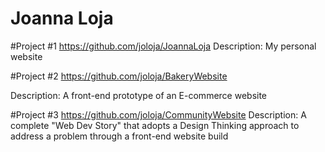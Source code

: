 # Joanna Loja

#Project #1
https://github.com/joloja/JoannaLoja
Description: My personal website

#Project #2
https://github.com/joloja/BakeryWebsite

Description: A front-end prototype of an E-commerce website

#Project #3
https://github.com/joloja/CommunityWebsite
Description: A complete "Web Dev Story" that adopts a Design Thinking approach to address a problem through a front-end website build

